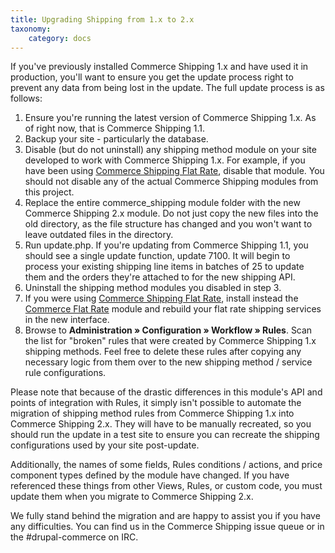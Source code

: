 ```yaml
---
title: Upgrading Shipping from 1.x to 2.x
taxonomy:
    category: docs
---
```


If you've previously installed Commerce Shipping 1.x and have used it in production, you'll want to ensure you get the update process right to prevent any data from being lost in the update. The full update process is as follows:

<ol><li>Ensure you're running the latest version of Commerce Shipping 1.x. As of right now, that is Commerce Shipping 1.1.</li>
<li>Backup your site - particularly the database.</li>
<li>Disable (but do not uninstall) any shipping method module on your site developed to work with Commerce Shipping 1.x. For example, if you have been using <a href="http://drupal.org/project/commerce_shipping_flat_rate" rel="nofollow">Commerce Shipping Flat Rate</a>, disable that module. You should not disable any of the actual Commerce Shipping modules from this project.</li>
<li>Replace the entire commerce_shipping module folder with the new Commerce Shipping 2.x module. Do not just copy the new files into the old directory, as the file structure has changed and you won't want to leave outdated files in the directory.</li>
<li>Run update.php. If you're updating from Commerce Shipping 1.1, you should see a single update function, update 7100. It will begin to process your existing shipping line items in batches of 25 to update them and the orders they're attached to for the new shipping API.</li>
<li>Uninstall the shipping method modules you disabled in step 3.</li>
<li>If you were using <a href="http://drupal.org/project/commerce_shipping_flat_rate" rel="nofollow">Commerce Shipping Flat Rate</a>, install instead the <a href="http://drupal.org/project/commerce_flat_rate" rel="nofollow">Commerce Flat Rate</a> module and rebuild your flat rate shipping services in the new interface.</li>
<li>Browse to <strong>Administration » Configuration » Workflow » Rules</strong>. Scan the list for "broken" rules that were created by Commerce Shipping 1.x shipping methods. Feel free to delete these rules after copying any necessary logic from them over to the new shipping method / service rule configurations.</li>
</ol>

Please note that because of the drastic differences in this module's API and points of integration with Rules, it simply isn't possible to automate the migration of shipping method rules from Commerce Shipping 1.x into Commerce Shipping 2.x. They will have to be manually recreated, so you should run the update in a test site to ensure you can recreate the shipping configurations used by your site post-update.

Additionally, the names of some fields, Rules conditions / actions, and price component types defined by the module have changed. If you have referenced these things from other Views, Rules, or custom code, you must update them when you migrate to Commerce Shipping 2.x.

We fully stand behind the migration and are happy to assist you if you have any difficulties. You can find us in the Commerce Shipping issue queue or in the #drupal-commerce on IRC.